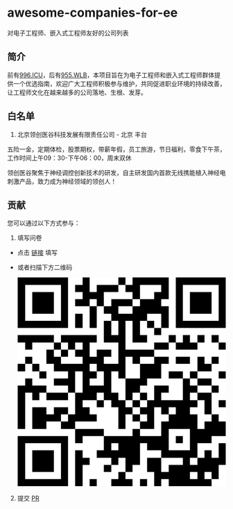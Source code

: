 # awesome-companies-for-ee
对电子工程师、嵌入式工程师友好的公司列表

## 简介

前有[996.ICU](https://github.com/996icu/996.ICU)，后有[955.WLB](https://github.com/formulahendry/955.WLB)，本项目旨在为电子工程师和嵌入式工程师群体提供一个优选指南，欢迎广大工程师积极参与维护，共同促进职业环境的持续改善，让工程师文化在越来越多的公司落地、生根、发芽。

## 白名单

1. 北京领创医谷科技发展有限责任公司 - 北京 丰台

五险一金，定期体检，股票期权，带薪年假，员工旅游，节日福利，零食下午茶，工作时间上午09：30-下午06：00，周末双休


领创医谷聚焦于神经调控创新技术的研发，自主研发国内首款无线携能植入神经电刺激产品，致力成为神经领域的领创人！



## 贡献

您可以通过以下方式参与：

1. 填写问卷

  - 点击 [链接](https://www.wenjuan.com/s/b2AbUne/?group=GitHub) 填写

  - 或者扫描下方二维码

    ![问卷](/images/GitHub.png)

2. 提交 [PR](https://github.com/boringhex-top/awesome-companies-for-ee/edit/main/README.md)
